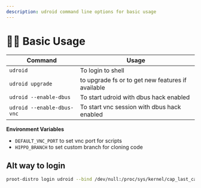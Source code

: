 ```yaml
---
description: udroid command line options for basic usage
---
```


# 👩‍💻 Basic Usage

| **Command**                | **Usage**                                                                                                               |
| -------------------------- | ----------------------------------------------------------------------------------------------------------------------- |
| `udroid`                   | To login to shell                                                                                                       |
| `udroid upgrade`           | to upgrade fs or to get new features if available                                                                       |
| `udroid --enable-dbus`     | To start udroid with dbus hack enabled                                                                                  |
| `udroid --enable-dbus-vnc` | To start vnc session with dbus hack enabled                                                                             |

**Environment Variables**

* `DEFAULT_VNC_PORT` to set vnc port for scripts
* `HIPPO_BRANCH` to set custom branch for cloning code

## Alt way to login

```bash
proot-distro login udroid --bind /dev/null:/proc/sys/kernel/cap_last_cap
```
